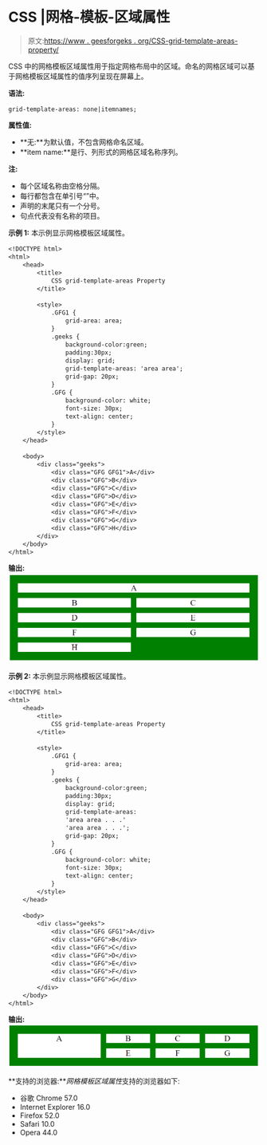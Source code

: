 # CSS |网格-模板-区域属性

> 原文:[https://www . geesforgeks . org/CSS-grid-template-areas-property/](https://www.geeksforgeeks.org/css-grid-template-areas-property/)

CSS 中的网格模板区域属性用于指定网格布局中的区域。命名的网格区域可以基于网格模板区域属性的值序列呈现在屏幕上。

**语法:**

```
grid-template-areas: none|itemnames;
```

**属性值:**

*   **无:**为默认值，不包含网格命名区域。
*   **item name:**是行、列形式的网格区域名称序列。

**注:**

*   每个区域名称由空格分隔。
*   每行都包含在单引号“”中。
*   声明的末尾只有一个分号。
*   句点代表没有名称的项目。

**示例 1:** 本示例显示网格模板区域属性。

```
<!DOCTYPE html> 
<html> 
    <head> 
        <title> 
            CSS grid-template-areas Property 
        </title> 

        <style> 
            .GFG1 {
                grid-area: area;
            }
            .geeks { 
                background-color:green; 
                padding:30px; 
                display: grid; 
                grid-template-areas: 'area area';
                grid-gap: 20px; 
            } 
            .GFG { 
                background-color: white; 
                font-size: 30px; 
                text-align: center; 
            } 
        </style> 
    </head> 

    <body> 
        <div class="geeks"> 
            <div class="GFG GFG1">A</div> 
            <div class="GFG">B</div> 
            <div class="GFG">C</div> 
            <div class="GFG">D</div> 
            <div class="GFG">E</div> 
            <div class="GFG">F</div> 
            <div class="GFG">G</div> 
            <div class="GFG">H</div> 
        </div> 
    </body> 
</html>                     
```

**输出:**
![CSS grid-template-areas-example1](img/ee2476a2f23aaea3c8b11d5e9559ff2a.png)

**示例 2:** 本示例显示网格模板区域属性。

```
<!DOCTYPE html> 
<html> 
    <head> 
        <title> 
            CSS grid-template-areas Property 
        </title> 

        <style> 
            .GFG1 {
                grid-area: area;
            }
            .geeks { 
                background-color:green; 
                padding:30px; 
                display: grid; 
                grid-template-areas:
                'area area . . .'
                'area area . . .';
                grid-gap: 20px; 
            } 
            .GFG { 
                background-color: white; 
                font-size: 30px; 
                text-align: center; 
            } 
        </style> 
    </head> 

    <body> 
        <div class="geeks"> 
            <div class="GFG GFG1">A</div> 
            <div class="GFG">B</div> 
            <div class="GFG">C</div> 
            <div class="GFG">D</div> 
            <div class="GFG">E</div> 
            <div class="GFG">F</div> 
            <div class="GFG">G</div> 
        </div> 
    </body> 
</html>                     
```

**输出:**
![CSS grid-template-areas-example2](img/48cf0e98786e81ee1d1017720f75d0ed.png)

**支持的浏览器:***网格模板区域属性*支持的浏览器如下:

*   谷歌 Chrome 57.0
*   Internet Explorer 16.0
*   Firefox 52.0
*   Safari 10.0
*   Opera 44.0